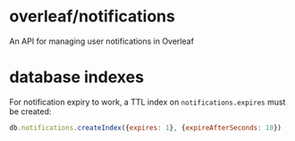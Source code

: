 overleaf/notifications
===============

An API for managing user notifications in Overleaf


database indexes
================

For notification expiry to work, a TTL index on `notifications.expires` must be created:

```javascript
db.notifications.createIndex({expires: 1}, {expireAfterSeconds: 10})
```
